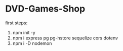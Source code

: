 # DVD-Games-Shop

first steps:
1. npm init -y
2. npm i express pg pg-hstore sequelize cors dotenv
3. npm i -D nodemon
